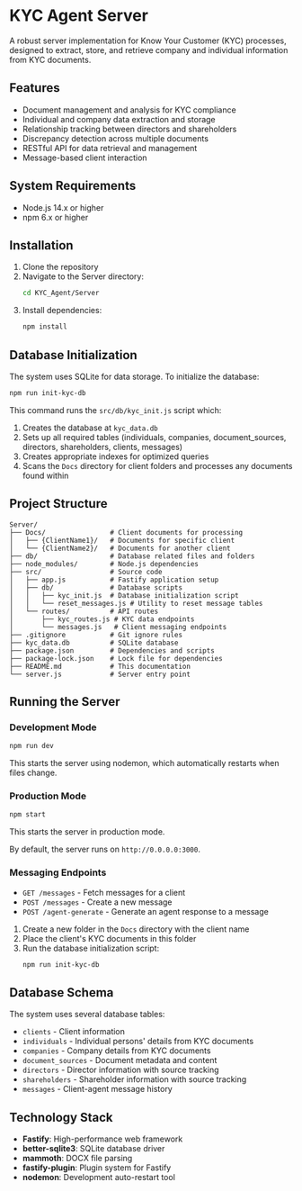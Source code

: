 # KYC Agent Server

A robust server implementation for Know Your Customer (KYC) processes, designed to extract, store, and retrieve company and individual information from KYC documents.

## Features

- Document management and analysis for KYC compliance
- Individual and company data extraction and storage
- Relationship tracking between directors and shareholders
- Discrepancy detection across multiple documents
- RESTful API for data retrieval and management
- Message-based client interaction

## System Requirements

- Node.js 14.x or higher
- npm 6.x or higher

## Installation

1. Clone the repository
2. Navigate to the Server directory:
   ```bash
   cd KYC_Agent/Server
   ```
3. Install dependencies:
   ```bash
   npm install
   ```

## Database Initialization

The system uses SQLite for data storage. To initialize the database:

```bash
npm run init-kyc-db
```

This command runs the `src/db/kyc_init.js` script which:
1. Creates the database at `kyc_data.db`
2. Sets up all required tables (individuals, companies, document_sources, directors, shareholders, clients, messages)
3. Creates appropriate indexes for optimized queries
4. Scans the `Docs` directory for client folders and processes any documents found within

## Project Structure

```
Server/
├── Docs/                # Client documents for processing
│   ├── {ClientName1}/   # Documents for specific client
│   └── {ClientName2}/   # Documents for another client
├── db/                  # Database related files and folders
├── node_modules/        # Node.js dependencies
├── src/                 # Source code
│   ├── app.js           # Fastify application setup
│   ├── db/              # Database scripts
│   │   ├── kyc_init.js  # Database initialization script
│   │   └── reset_messages.js # Utility to reset message tables
│   └── routes/          # API routes
│       ├── kyc_routes.js # KYC data endpoints
│       └── messages.js   # Client messaging endpoints
├── .gitignore           # Git ignore rules
├── kyc_data.db          # SQLite database
├── package.json         # Dependencies and scripts
├── package-lock.json    # Lock file for dependencies
├── README.md            # This documentation
└── server.js            # Server entry point
```

## Running the Server

### Development Mode

```bash
npm run dev
```

This starts the server using nodemon, which automatically restarts when files change.

### Production Mode

```bash
npm start
```

This starts the server in production mode.

By default, the server runs on `http://0.0.0.0:3000`.


### Messaging Endpoints

- `GET /messages` - Fetch messages for a client
- `POST /messages` - Create a new message
- `POST /agent-generate` - Generate an agent response to a message



1. Create a new folder in the `Docs` directory with the client name
2. Place the client's KYC documents in this folder
3. Run the database initialization script:
   ```bash
   npm run init-kyc-db
   ```

## Database Schema

The system uses several database tables:

- `clients` - Client information
- `individuals` - Individual persons' details from KYC documents
- `companies` - Company details from KYC documents
- `document_sources` - Document metadata and content
- `directors` - Director information with source tracking
- `shareholders` - Shareholder information with source tracking
- `messages` - Client-agent message history

## Technology Stack

- **Fastify**: High-performance web framework
- **better-sqlite3**: SQLite database driver
- **mammoth**: DOCX file parsing
- **fastify-plugin**: Plugin system for Fastify
- **nodemon**: Development auto-restart tool

